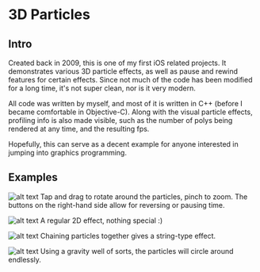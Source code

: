 3D Particles
================

Intro
-----
Created back in 2009, this is one of my first iOS related projects. It demonstrates various 3D particle effects, as well as pause and rewind features for certain effects. 
Since not much of the code has been modified for a long time, it's not super clean, nor is it very modern. 

All code was written by myself, and most of it is written in C++ (before I became comfortable in Objective-C). Along with the visual particle effects, profiling info is also made visible, such as the number of polys being rendered at any time, and the resulting fps.

Hopefully, this can serve as a decent example for anyone interested in jumping into graphics programming.



Examples
--------
![alt text](https://raw2.github.com/jcgsxr/particles/master/screenshots/screen1.png "3D particle explosion effect")
Tap and drag to rotate around the particles, pinch to zoom. The buttons on the right-hand side allow for reversing or pausing time.

![alt text](https://raw2.github.com/jcgsxr/particles/master/screenshots/screen2.png "2D fire effect")
A regular 2D effect, nothing special :)

![alt text](https://raw2.github.com/jcgsxr/particles/master/screenshots/screen3.png "3D string effect")
Chaining particles together gives a string-type effect.

![alt text](https://raw2.github.com/jcgsxr/particles/master/screenshots/screen4.png "3D orbiting effect")
Using a gravity well of sorts, the particles will circle around endlessly.